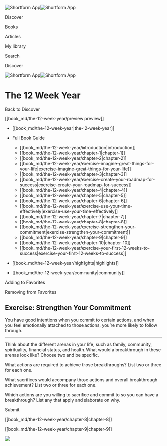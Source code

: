 ![Shortform App](/img/logo.36a2399e.svg)![Shortform App](/img/logo-dark.70c1b072.svg)

Discover

Books

Articles

My library

Search

Discover

![Shortform App](/img/logo.36a2399e.svg)![Shortform App](/img/logo-dark.70c1b072.svg)

# The 12 Week Year

Back to Discover

[[book_md/the-12-week-year/preview|preview]]

  * [[book_md/the-12-week-year|the-12-week-year]]
  * Full Book Guide

    * [[book_md/the-12-week-year/introduction|introduction]]
    * [[book_md/the-12-week-year/chapter-1|chapter-1]]
    * [[book_md/the-12-week-year/chapter-2|chapter-2]]
    * [[book_md/the-12-week-year/exercise-imagine-great-things-for-your-life|exercise-imagine-great-things-for-your-life]]
    * [[book_md/the-12-week-year/chapter-3|chapter-3]]
    * [[book_md/the-12-week-year/exercise-create-your-roadmap-for-success|exercise-create-your-roadmap-for-success]]
    * [[book_md/the-12-week-year/chapter-4|chapter-4]]
    * [[book_md/the-12-week-year/chapter-5|chapter-5]]
    * [[book_md/the-12-week-year/chapter-6|chapter-6]]
    * [[book_md/the-12-week-year/exercise-use-your-time-effectively|exercise-use-your-time-effectively]]
    * [[book_md/the-12-week-year/chapter-7|chapter-7]]
    * [[book_md/the-12-week-year/chapter-8|chapter-8]]
    * [[book_md/the-12-week-year/exercise-strengthen-your-commitment|exercise-strengthen-your-commitment]]
    * [[book_md/the-12-week-year/chapter-9|chapter-9]]
    * [[book_md/the-12-week-year/chapter-10|chapter-10]]
    * [[book_md/the-12-week-year/exercise-your-first-12-weeks-to-success|exercise-your-first-12-weeks-to-success]]
  * [[book_md/the-12-week-year/highlights|highlights]]
  * [[book_md/the-12-week-year/community|community]]



Adding to Favorites 

Removing from Favorites 

## Exercise: Strengthen Your Commitment

You have good intentions when you commit to certain actions, and when you feel emotionally attached to those actions, you’re more likely to follow through.

* * *

Think about the different arenas in your life, such as family, community, spirituality, financial status, and health. What would a breakthrough in these arenas look like? Choose two and be specific.

What actions are required to achieve those breakthroughs? List two or three for each one.

What sacrifices would accompany those actions and overall breakthrough achievement? List two or three for each one.

Which actions are you willing to sacrifice and commit to so you can have a breakthrough? List any that apply and elaborate on why.

Submit 

[[book_md/the-12-week-year/chapter-8|chapter-8]]

[[book_md/the-12-week-year/chapter-9|chapter-9]]

![](https://bat.bing.com/action/0?ti=56018282&Ver=2&mid=5924385b-167c-4cbc-8eeb-9ca3b3d73fef&sid=f30c5e70639211ee87d33f0876d93783&vid=f30c9700639211eeb3a75d830392c94f&vids=0&msclkid=N&pi=0&lg=en-US&sw=800&sh=600&sc=24&nwd=1&tl=Shortform%20%7C%20The%2012%20Week%20Year&p=https%3A%2F%2Fwww.shortform.com%2Fapp%2Fbook%2Fthe-12-week-year%2Fexercise-strengthen-your-commitment&r=&lt=423&evt=pageLoad&sv=1&rn=569790)
